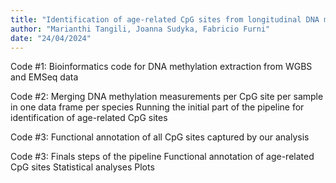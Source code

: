 ```yaml
---
title: "Identification of age-related CpG sites from longitudinal DNA methylation data of two avian species"
author: "Marianthi Tangili, Joanna Sudyka, Fabricio Furni"
date: "24/04/2024"
---
```


Code #1:
Bioinformatics code for DNA methylation extraction from WGBS and EMSeq data

Code #2:
Merging DNA methylation measurements per CpG site per sample in one data frame per species
Running the initial part of the pipeline for identification of age-related CpG sites

Code #3:
Functional annotation of all CpG sites captured by our analysis

Code #3:
Finals steps of the pipeline
Functional annotation of age-related CpG sites
Statistical analyses
Plots
